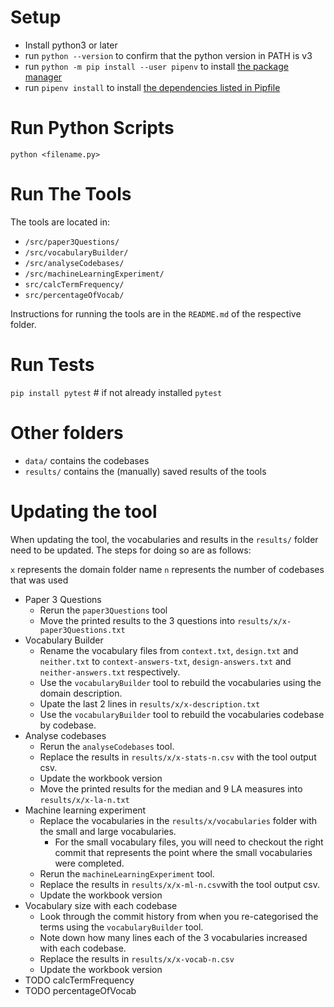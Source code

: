 # Setup

- Install python3 or later
- run `python --version` to confirm that the python version in PATH is v3
- run `python -m pip install --user pipenv` to install [the package manager](https://packaging.python.org/en/latest/tutorials/managing-dependencies/)
- run `pipenv install` to install [the dependencies listed in Pipfile](./Pipfile)

# Run Python Scripts

`python <filename.py>`

# Run The Tools

The tools are located in:

- `/src/paper3Questions/`
- `/src/vocabularyBuilder/`
- `/src/analyseCodebases/`
- `/src/machineLearningExperiment/`
- `src/calcTermFrequency/`
- `src/percentageOfVocab/`

Instructions for running the tools are in the `README.md` of the respective folder.

# Run Tests

`pip install pytest` # if not already installed
`pytest`

# Other folders

- `data/` contains the codebases
- `results/` contains the (manually) saved results of the tools

# Updating the tool

When updating the tool, the vocabularies and results in the `results/` folder need to be updated.
The steps for doing so are as follows:

`x` represents the domain folder name
`n` represents the number of codebases that was used

- Paper 3 Questions
  - Rerun the `paper3Questions` tool
  - Move the printed results to the 3 questions into `results/x/x-paper3Questions.txt`
- Vocabulary Builder
  - Rename the vocabulary files from `context.txt`, `design.txt` and `neither.txt` to `context-answers-txt`, `design-answers.txt` and `neither-answers.txt` respectively.
  - Use the `vocabularyBuilder` tool to rebuild the vocabularies using the domain description.
  - Upate the last 2 lines in `results/x/x-description.txt`
  - Use the `vocabularyBuilder` tool to rebuild the vocabularies codebase by codebase.
- Analyse codebases
  - Rerun the `analyseCodebases` tool.
  - Replace the results in `results/x/x-stats-n.csv` with the tool output csv.
  - Update the workbook version
  - Move the printed results for the median and 9 LA measures into `results/x/x-la-n.txt`
- Machine learning experiment
  - Replace the vocabularies in the `results/x/vocabularies` folder with the small and large vocabularies.
    - For the small vocabulary files, you will need to checkout the right commit that represents the point where the small vocabularies were completed.
  - Rerun the `machineLearningExperiment` tool.
  - Replace the results in `results/x/x-ml-n.csv`with the tool output csv.
  - Update the workbook version
- Vocabulary size with each codebase
  - Look through the commit history from when you re-categorised the terms using the `vocabularyBuilder` tool.
  - Note down how many lines each of the 3 vocabularies increased with each codebase.
  - Replace the results in `results/x/x-vocab-n.csv`
  - Update the workbook version
- TODO calcTermFrequency
- TODO percentageOfVocab
